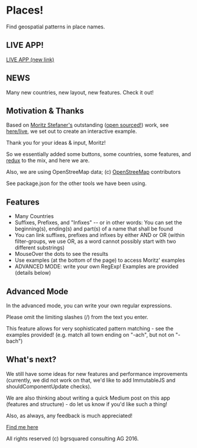 # Places!
Find geospatial patterns in place names.

## LIVE APP!
[LIVE APP (new link)](http://bgrsquared.com/places/)

## NEWS
Many new countries, new layout, new features. Check it out!

## Motivation & Thanks

Based on [Moritz Stefaner's](https://twitter.com/moritz_stefaner) 
outstanding ([open sourced!](https://github.com/MoritzStefaner/ach-ingen-zell)) work, see
[here/live](http://truth-and-beauty.net/experiments/ach-ingen-zell/), we set out to create
an interactive example.

Thank you for your ideas & input, Moritz!

So we essentially added some buttons, some countries, some features, 
and [redux](https://github.com/rackt/redux) to the mix, and here we are.

Also, we are using OpenStreeMap data; 
(c) [OpenStreeMap](http://www.openstreetmap.org/copyright) contributors

See package.json for the other tools we have been using.

## Features

* Many Countries
* Suffixes, Prefixes, and "Infixes" -- or in other words: 
You can set the beginning(s), ending(s) and part(s) of a name that shall be found
* You can link suffixes, prefixes and infixes by either AND or OR (within filter-groups, we 
use OR, as a word cannot possibly start with two different substrings)
* MouseOver the dots to see the results
* Use examples (at the bottom of the page) to access Moritz' examples
* ADVANCED MODE: write your own RegExp! Examples are provided (details below)

## Advanced Mode

In the advanced mode, you can write your own regular expressions.

Please omit the limiting slashes (/) from the text you enter.

This feature allows for very sophisticated pattern matching - see the examples provided!
(e.g. match all town ending on "-ach", but not on "-bach")

## What's next?

We still have some ideas for new features and performance improvements (currently, 
we did not work on that, we'd like to add ImmutableJS and shouldComponentUpdate checks).

We are also thinking about writing a quick Medium post on this app (features and structure) -
do let us know if you'd like such a thing!

Also, as always, any feedback is much appreciated!

[Find me here](https://twitter.com/ilikepiecharts)


All rights reserved (c) bgrsquared consulting AG 2016.
